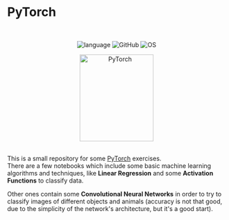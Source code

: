 # PyTorch

<br>
<div align="center">

![language](https://img.shields.io/github/languages/top/th3-riddler/PyTorch?style=for-the-badge&logo=jupyter&color=orange)
![GitHub](https://img.shields.io/badge/github-000000?style=for-the-badge&logo=github)
![OS](https://img.shields.io/badge/linux-FCC624?style=for-the-badge&logo=linux&logoColor=black)

<img src="https://static-00.iconduck.com/assets.00/pytorch-icon-1694x2048-jgwjy3ne.png" alt="PyTorch" width="170" height="200">
</div>
<br>

This is a small repository for some [PyTorch](https://pytorch.org/) exercises.\
There are a few notebooks which include some basic machine learning algorithms and techniques, like **Linear Regression** and some **Activation Functions** to classify data.

Other ones contain some **Convolutional Neural Networks** in order to try to classify images of different objects and animals (accuracy is not that good, due to the simplicity of the network's architecture, but it's a good start).
